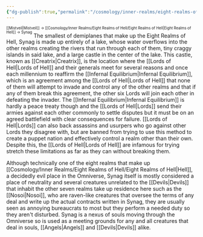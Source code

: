 ```yaml
---
{"dg-publish":true,"permalink":"/cosmology/inner-realms/eight-realms-of-hell/synag/"}
---
```


<sup><sup>[[Mistveil\|Mistveil]] → [[Cosmology/Inner Realms/Eight Realms of Hell/Eight Realms of Hell\|Eight Realms of Hell]] → Synag</sup></sup> 
The smallest of demiplanes that make up the Eight Realms of Hell, Synag is made up entirely of a lake, whose water overflows into the other realms creating the rivers that run through each of them, tiny craggy islands in said lake, and a large castle in the center of the lake. This castle, known as [[Creatrix\|Creatrix]], is the location where the [[Lords of Hell\|Lords of Hell]] and their generals meet for several reasons and once each millennium to reaffirm the [[Infernal Equilibrium\|Infernal Equilibrium]], which is an agreement among the [[Lords of Hell\|Lords of Hell]] that none of them will attempt to invade and control any of the other realms and that if any of them break this agreement, the other six Lords will join each other in defeating the invader. The [[Infernal Equilibrium\|Infernal Equilibrium]] is hardly a peace treaty though and the [[Lords of Hell\|Lords]] send their armies against each other commonly to settle disputes but it must be on an agreed battlefield with clear consequences for failure. [[Lords of Hell\|Lords]] can also back assassins and usurpers who go against other Lords they disagree with, but are banned from trying to use this method to create a puppet nation and effectively control a realm other than their own. Despite this, the [[Lords of Hell\|Lords of Hell]] are infamous for trying stretch these limitations as far as they can without breaking them.

Although technically one of the eight realms that make up [[Cosmology/Inner Realms/Eight Realms of Hell/Eight Realms of Hell\|Hell]], a decidedly evil place in the Omniverse, Synag itself is mostly considered a place of neutrality and several creatures unrelated to the [[Devils\|Devils]] that inhabit the other seven realms take up residence here such as the [[Nosoi\|Nosoi]], who are raven-like creatures that oversee the terms of any deal and write up the actual contracts written in Synag, they are usually seen as annoying bureaucrats to most but they perform a needed duty so they aren't disturbed. Synag is a nexus of souls moving through the Omniverse so is used as a meeting grounds for any and all creatures that deal in souls, [[Angels\|Angels]] and [[Devils\|Devils]] alike. 